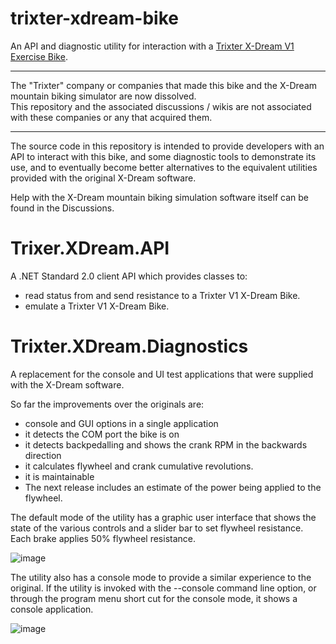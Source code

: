 # trixter-xdream-bike
An API and diagnostic utility for interaction with a [Trixter X-Dream V1 Exercise Bike](https://www.amazon.co.uk/Trixter-X-Dream-Interactive-Exercise-Bike/dp/B008VOQXDA).

---

The "Trixter" company or companies that made this bike and the X-Dream mountain biking simulator are now dissolved.  
This repository and the associated discussions / wikis are not associated with these companies or any that acquired them.

---

The source code in this repository is intended to provide developers with an API to interact with this bike, and some diagnostic tools to demonstrate its use, and to eventually become better alternatives to the equivalent utilities provided with the original X-Dream software.

Help with the X-Dream mountain biking simulation software itself can be found in the Discussions.

# Trixer.XDream.API

A .NET Standard 2.0 client API which provides classes to:
- read status from and send resistance to a Trixter V1 X-Dream Bike.
- emulate a Trixter V1 X-Dream Bike.

# Trixter.XDream.Diagnostics

A replacement for the console and UI test applications that were supplied with the X-Dream software.

So far the improvements over the originals are:
- console and GUI options in a single application
- it detects the COM port the bike is on
- it detects backpedalling and shows the crank RPM in the backwards direction
- it calculates flywheel and crank cumulative revolutions.
- it is maintainable
- The next release includes an estimate of the power being applied to the flywheel.

The default mode of the utility has a graphic user interface that shows the state of the various controls and a slider bar to set flywheel resistance.
Each brake applies 50% flywheel resistance.

![image](https://user-images.githubusercontent.com/29954900/147611052-6f039786-b207-4956-9828-129ab35dabfb.png)

The utility also has a console mode to provide a similar experience to the original.
If the utility is invoked with the --console command line option, or through the program menu short cut for the console mode, it shows a console application.

![image](https://user-images.githubusercontent.com/29954900/147611201-be38db34-9844-47ce-9540-2d258ceae498.png)








